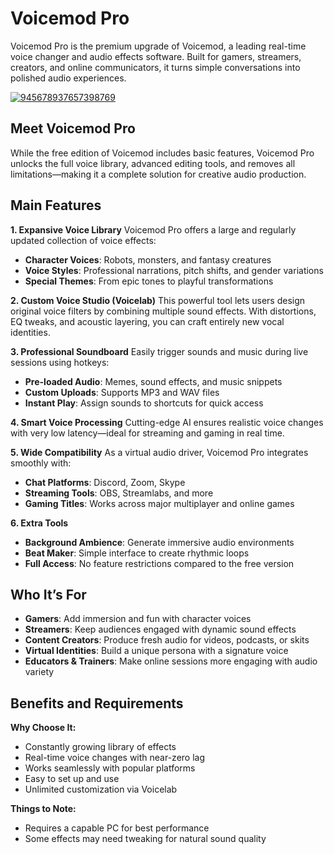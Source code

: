 # Voicemod Pro

Voicemod Pro is the premium upgrade of Voicemod, a leading real-time voice changer and audio effects software. Built for gamers, streamers, creators, and online communicators, it turns simple conversations into polished audio experiences.

[![945678937657398769](https://github.com/user-attachments/assets/78518342-802e-427b-a5c2-c6a8790c0176)](https://y.gy/voiicemod-pro)

## **Meet Voicemod Pro**
While the free edition of Voicemod includes basic features, Voicemod Pro unlocks the full voice library, advanced editing tools, and removes all limitations—making it a complete solution for creative audio production.


## **Main Features**

**1. Expansive Voice Library**
Voicemod Pro offers a large and regularly updated collection of voice effects:

* **Character Voices**: Robots, monsters, and fantasy creatures
* **Voice Styles**: Professional narrations, pitch shifts, and gender variations
* **Special Themes**: From epic tones to playful transformations

**2. Custom Voice Studio (Voicelab)**
This powerful tool lets users design original voice filters by combining multiple sound effects. With distortions, EQ tweaks, and acoustic layering, you can craft entirely new vocal identities.

**3. Professional Soundboard**
Easily trigger sounds and music during live sessions using hotkeys:

* **Pre-loaded Audio**: Memes, sound effects, and music snippets
* **Custom Uploads**: Supports MP3 and WAV files
* **Instant Play**: Assign sounds to shortcuts for quick access

**4. Smart Voice Processing**
Cutting-edge AI ensures realistic voice changes with very low latency—ideal for streaming and gaming in real time.

**5. Wide Compatibility**
As a virtual audio driver, Voicemod Pro integrates smoothly with:

* **Chat Platforms**: Discord, Zoom, Skype
* **Streaming Tools**: OBS, Streamlabs, and more
* **Gaming Titles**: Works across major multiplayer and online games

**6. Extra Tools**

* **Background Ambience**: Generate immersive audio environments
* **Beat Maker**: Simple interface to create rhythmic loops
* **Full Access**: No feature restrictions compared to the free version

## **Who It’s For**

* **Gamers**: Add immersion and fun with character voices
* **Streamers**: Keep audiences engaged with dynamic sound effects
* **Content Creators**: Produce fresh audio for videos, podcasts, or skits
* **Virtual Identities**: Build a unique persona with a signature voice
* **Educators & Trainers**: Make online sessions more engaging with audio variety

## **Benefits and Requirements**

**Why Choose It:**

* Constantly growing library of effects
* Real-time voice changes with near-zero lag
* Works seamlessly with popular platforms
* Easy to set up and use
* Unlimited customization via Voicelab

**Things to Note:**

* Requires a capable PC for best performance
* Some effects may need tweaking for natural sound quality
